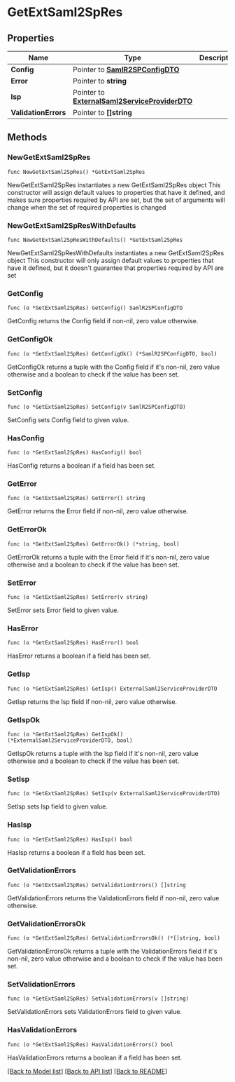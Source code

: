 # GetExtSaml2SpRes

## Properties

Name | Type | Description | Notes
------------ | ------------- | ------------- | -------------
**Config** | Pointer to [**SamlR2SPConfigDTO**](SamlR2SPConfigDTO.md) |  | [optional] 
**Error** | Pointer to **string** |  | [optional] 
**Isp** | Pointer to [**ExternalSaml2ServiceProviderDTO**](ExternalSaml2ServiceProviderDTO.md) |  | [optional] 
**ValidationErrors** | Pointer to **[]string** |  | [optional] 

## Methods

### NewGetExtSaml2SpRes

`func NewGetExtSaml2SpRes() *GetExtSaml2SpRes`

NewGetExtSaml2SpRes instantiates a new GetExtSaml2SpRes object
This constructor will assign default values to properties that have it defined,
and makes sure properties required by API are set, but the set of arguments
will change when the set of required properties is changed

### NewGetExtSaml2SpResWithDefaults

`func NewGetExtSaml2SpResWithDefaults() *GetExtSaml2SpRes`

NewGetExtSaml2SpResWithDefaults instantiates a new GetExtSaml2SpRes object
This constructor will only assign default values to properties that have it defined,
but it doesn't guarantee that properties required by API are set

### GetConfig

`func (o *GetExtSaml2SpRes) GetConfig() SamlR2SPConfigDTO`

GetConfig returns the Config field if non-nil, zero value otherwise.

### GetConfigOk

`func (o *GetExtSaml2SpRes) GetConfigOk() (*SamlR2SPConfigDTO, bool)`

GetConfigOk returns a tuple with the Config field if it's non-nil, zero value otherwise
and a boolean to check if the value has been set.

### SetConfig

`func (o *GetExtSaml2SpRes) SetConfig(v SamlR2SPConfigDTO)`

SetConfig sets Config field to given value.

### HasConfig

`func (o *GetExtSaml2SpRes) HasConfig() bool`

HasConfig returns a boolean if a field has been set.

### GetError

`func (o *GetExtSaml2SpRes) GetError() string`

GetError returns the Error field if non-nil, zero value otherwise.

### GetErrorOk

`func (o *GetExtSaml2SpRes) GetErrorOk() (*string, bool)`

GetErrorOk returns a tuple with the Error field if it's non-nil, zero value otherwise
and a boolean to check if the value has been set.

### SetError

`func (o *GetExtSaml2SpRes) SetError(v string)`

SetError sets Error field to given value.

### HasError

`func (o *GetExtSaml2SpRes) HasError() bool`

HasError returns a boolean if a field has been set.

### GetIsp

`func (o *GetExtSaml2SpRes) GetIsp() ExternalSaml2ServiceProviderDTO`

GetIsp returns the Isp field if non-nil, zero value otherwise.

### GetIspOk

`func (o *GetExtSaml2SpRes) GetIspOk() (*ExternalSaml2ServiceProviderDTO, bool)`

GetIspOk returns a tuple with the Isp field if it's non-nil, zero value otherwise
and a boolean to check if the value has been set.

### SetIsp

`func (o *GetExtSaml2SpRes) SetIsp(v ExternalSaml2ServiceProviderDTO)`

SetIsp sets Isp field to given value.

### HasIsp

`func (o *GetExtSaml2SpRes) HasIsp() bool`

HasIsp returns a boolean if a field has been set.

### GetValidationErrors

`func (o *GetExtSaml2SpRes) GetValidationErrors() []string`

GetValidationErrors returns the ValidationErrors field if non-nil, zero value otherwise.

### GetValidationErrorsOk

`func (o *GetExtSaml2SpRes) GetValidationErrorsOk() (*[]string, bool)`

GetValidationErrorsOk returns a tuple with the ValidationErrors field if it's non-nil, zero value otherwise
and a boolean to check if the value has been set.

### SetValidationErrors

`func (o *GetExtSaml2SpRes) SetValidationErrors(v []string)`

SetValidationErrors sets ValidationErrors field to given value.

### HasValidationErrors

`func (o *GetExtSaml2SpRes) HasValidationErrors() bool`

HasValidationErrors returns a boolean if a field has been set.


[[Back to Model list]](../README.md#documentation-for-models) [[Back to API list]](../README.md#documentation-for-api-endpoints) [[Back to README]](../README.md)


